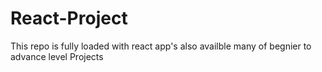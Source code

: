 # React-Project
This repo is fully loaded with react  app's also availble many of begnier to advance level Projects
